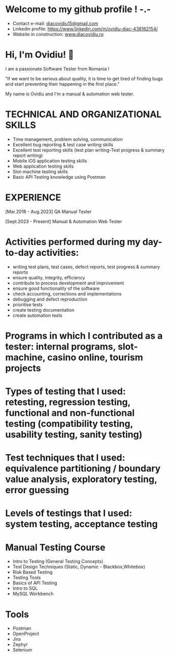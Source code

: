 
# Welcome to my github profile ! -.-

- Contact e-mail: diacovidiu15@gmail.com
- Linkedin profile: https://www.linkedin.com/in/ovidiu-diac-438162154/
- Website in construction: www.diacovidiu.ro


# Hi, I'm Ovidiu! 👋
I am a passionate Software Tester from Romania !

"If we want to be serious about quality, it is time to get tired of finding bugs and start preventing their happening in the first place."


My name is Ovidiu and I'm a manual & automation web tester. 


# TECHNICAL AND ORGANIZATIONAL SKILLS
- Time management, problem solving, communication
- Excellent bug reporting & test case writing skills
- Excellent test reporting skills (test plan writing-Test progress & summary report writing)
- Mobile iOS application testing skills
- Web application testing skills
- Slot-machine testing skills
- Basic API Testing knowledge using Postman

# EXPERIENCE
[Mar.2018 - Aug.2023] QA Manual Tester

[Sept.2023 - Present] Manual & Automation Web Tester


# Activities performed during my day-to-day activities:

- writing test plans, test cases, defect reports, test progress & summary reports
- ensure quality, integrity, efficiency
- contribute to process development and improvement
- ensure good functionality of the software
- check accounting, corrections and implementations
- debugging and defect reproduction
- prioritise tests
- create testing documentation
- create automation tests

# Programs in which I contributed as a tester: internal programs, slot-machine, casino online, tourism projects

# Types of testing that I used: retesting, regression testing, functional and non-functional testing (compatibility testing, usability testing, sanity testing)

# Test techniques that I used: equivalence partitioning / boundary value analysis, exploratory testing, error guessing

# Levels of testings that I used: system testing, acceptance testing

# Manual Testing Course
- Intro to Testing (General Testing Concepts)
- Test Design Techniques (Static, Dynamic - Blackbox,Whitebox)
- Risk Based Testing
- Testing Tools
- Basics of API Testing
- Intro to SQL
- MySQL Workbench

# Tools
- Postman
- OpenProject
- Jira
- Zephyr
- Selenium

